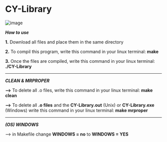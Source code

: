 # CY-Library

![image](https://user-images.githubusercontent.com/106913812/172070415-4ac26ef1-4fa7-413c-b195-178ba3e5c0fd.png)


**_How to use_**

**1.** Download all files and place them in the same directory

**2.** To compil this program, write this command in your linux terminal: **make**

**3.** Once the files are compiled, write this command in your linux terminal: **./CY-Library**


---------------------------------------------------------------------------------------------------------------

**_CLEAN & MRPROPER_**

**-->** To delete all .o files, write this command in your linux terminal: **make clean**

**-->** To delete all **.o files** and the **CY-Library.out** (Unix) or **CY-Library.exe** (Windows)  write this command in your linux terminal: **make mrproper**

---------------------------------------------------------------------------------------------------------------


**_(OS)  WINDOWS_**

--> in Makefile change **WINDOWS = no** to **WINDOWS = YES**
